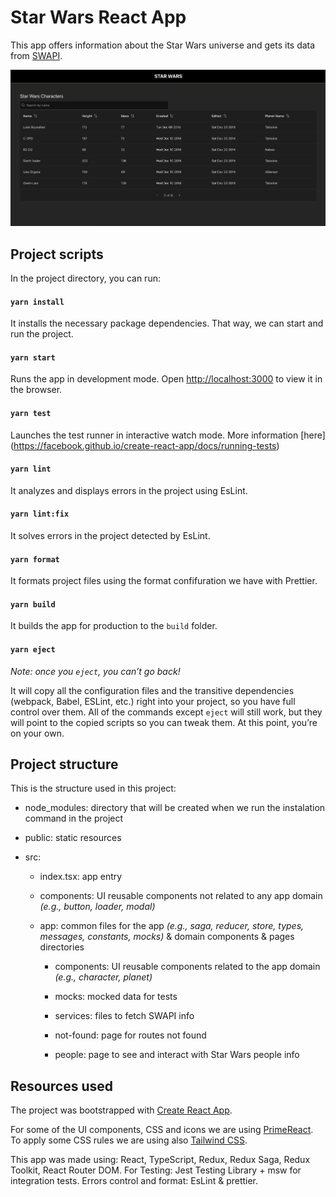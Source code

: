 # Star Wars React App

This app offers information about the Star Wars universe and gets its data from [SWAPI](https://swapi.dev/).

![App UI Example](app-ui-example.png)

## Project scripts

In the project directory, you can run:

#### `yarn install`

It installs the necessary package dependencies. That way, we can start and run the project.

#### `yarn start`

Runs the app in development mode. Open [http://localhost:3000](http://localhost:3000) to view it in the browser.

#### `yarn test`

Launches the test runner in interactive watch mode. More information [here] (https://facebook.github.io/create-react-app/docs/running-tests)

#### `yarn lint`

It analyzes and displays errors in the project using EsLint.

#### `yarn lint:fix`

It solves errors in the project detected by EsLint.

#### `yarn format`

It formats project files using the format confifuration we have with Prettier.

#### `yarn build`

It builds the app for production to the `build` folder.

#### `yarn eject`

_Note: once you `eject`, you can’t go back!_

It will copy all the configuration files and the transitive dependencies (webpack, Babel, ESLint, etc.) right into your project, so you have full control over them. All of the commands except `eject` will still work, but they will point to the copied scripts so you can tweak them. At this point, you’re on your own.

## Project structure

This is the structure used in this project:

- node_modules: directory that will be created when we run the instalation command in the project

- public: static resources

- src:

  - index.tsx: app entry

  - components: UI reusable components not related to any app domain _(e.g., button, loader, modal)_

  - app: common files for the app _(e.g., saga, reducer, store, types, messages, constants, mocks)_ & domain components & pages directories

    - components: UI reusable components related to the app domain _(e.g., character, planet)_

    - mocks: mocked data for tests

    - services: files to fetch SWAPI info

    - not-found: page for routes not found

    - people: page to see and interact with Star Wars people info

## Resources used

The project was bootstrapped with [Create React App](https://github.com/facebook/create-react-app).

For some of the UI components, CSS and icons we are using [PrimeReact](https://primereact.org/). To apply some CSS rules we are using also [Tailwind CSS](https://tailwindcss.com/).

This app was made using: React, TypeScript, Redux, Redux Saga, Redux Toolkit, React Router DOM. For Testing: Jest Testing Library + msw for integration tests. Errors control and format: EsLint & prettier.
